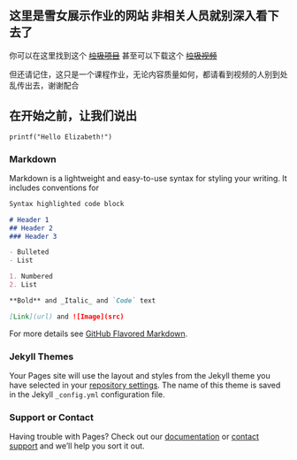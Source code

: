## 这里是雪女展示作业的网站 非相关人员就别深入看下去了 

你可以在这里找到这个 [~~垃圾项目~~](https://github.com/jnu1906/1205_Rmakedown_demo/edit/gh-pages/index.md) 
甚至可以下载这个 [~~垃圾视频~~](https://github.com/jnu1906/1205_Rmakedown_demo/edit/gh-pages/index.md) 

但还请记住，这只是一个课程作业，无论内容质量如何，都请看到视频的人别到处乱传出去，谢谢配合
## 在开始之前，让我们说出
```
printf("Hello Elizabeth!")
```
### Markdown

Markdown is a lightweight and easy-to-use syntax for styling your writing. It includes conventions for

```markdown
Syntax highlighted code block

# Header 1
## Header 2
### Header 3

- Bulleted
- List

1. Numbered
2. List

**Bold** and _Italic_ and `Code` text

[Link](url) and ![Image](src)
```

For more details see [GitHub Flavored Markdown](https://guides.github.com/features/mastering-markdown/).

### Jekyll Themes

Your Pages site will use the layout and styles from the Jekyll theme you have selected in your [repository settings](https://github.com/jnu1906/1205_Rmakedown_demo/settings). The name of this theme is saved in the Jekyll `_config.yml` configuration file.

### Support or Contact

Having trouble with Pages? Check out our [documentation](https://docs.github.com/categories/github-pages-basics/) or [contact support](https://github.com/contact) and we’ll help you sort it out.
